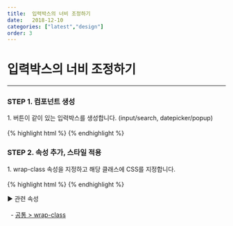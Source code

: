 ```yaml
---
title:  입력박스의 너비 조정하기
date:   2018-12-10
categories: ["latest","design"]
order: 3
---
```


입력박스의 너비 조정하기
===

---

### STEP 1. 컴포넌트 생성
<div>1. 버튼이 같이 있는 입력박스를 생성합니다. (input/search, datepicker/popup)</div>
<br>
{% highlight html %}
<sbux-input id="sbIdx1" name="sbName1" uitype="text"></sbux-input>
<sbux-datepicker id="sbIdx1" name="sbName1" uitype="popup"></sbux-datepicker>
{% endhighlight %}

### STEP 2. 속성 추가, 스타일 적용
<div>1. wrap-class 속성을 지정하고 해당 클래스에 CSS를 지정합니다.</div>
<br>
{% highlight html %}
<style>
    .widthClass{
        width:300px;
    }
</style>
<sbux-input id="sbIdx1" name="sbName1" uitype="text" wrap-class="widthClass"></sbux-input>
<sbux-datepicker id="sbIdx1" name="sbName1" uitype="popup" wrap-class="widthClass"></sbux-datepicker>
{% endhighlight %}

<sbux-tabs id="explainTab" name="explainTab" uitype="normal" title-target-id-array="exTab1" 
           title-text-array="설명">
</sbux-tabs>
<div class="tab-content">
    <div id="exTab1">
        ▶ 관련 속성<br><br>
        &nbsp;&nbsp;- <a href="https://softbowllab.github.io/sbux/attribute/latest/common.wrapclass#common" target="_blank">공통 > wrap-class</a><br>
    </div>
</div>